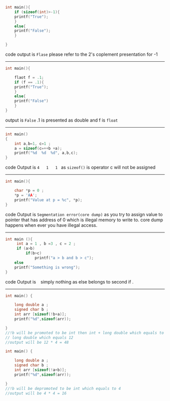 
```c 
int main(){
	if (sizeof(int)>-1){
	printf("True");
	}
	else{
	printf("False");
	}

}
```

code output is `Flase` please refer to the 2's coplement presentation for -1

-----
```c
int main(){

	flaot f = .1;
	if (f == .1){
	printf("True");
	}
	else{
	printf("False")
	}
}
```

output is `False` .1 is presented as double and f is `float`

-----
```c
int main()
{
	int a,b=1, c=1 ; 
	a = sizeof(c=++b +a);
	printf("%d  %d  %d", a,b,c);
}
```

code Output is `4   1   1 `  as `sizeof()` is operator c will not be assigned


----
```c
int main(){

	char *p = 0 ;
	*p = 'AA';
	printf("Value at p = %c", *p); 
}
```

code Output is `Segmentation error(core dump)` as you try to assign value to pointer that has  address of 0 which is illegal memory to write to.
core dump happens when ever you have illegal access. 

----
```c
int main (){
	 int a = 1 , b =3 , c = 2 ;
	 if (a>b)
		 if(b>c)
			 printf("a > b and b > c");
	else 
	printf("Something is wrong");
}
```

code Output is ` ` simply nothing as else belongs to second if .

-------------
```c
int main() {

	long double a ;
	signed char b ;
	int arr [sizeof(!b+a)];
	printf("%d",sizeof(arr));

}
//!b will be promoted to be int then int + long double which equals to 
// long double which equals 12 
//output will be 12 * 4 = 48

int main() {

	long double a ;
	signed char b ;
	int arr [sizeof(!a+b)];
	printf("%d",sizeof(arr));

}
//!b will be depromoted to be int which equals to 4 
//output will be 4 * 4 = 16

```



